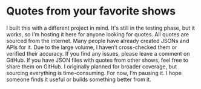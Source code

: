 # Quotes from your favorite shows
I built this with a different project in mind. It's still in the testing phase, but it works, so I’m hosting it here for anyone looking for quotes. All quotes are sourced from the internet. Many people have already created JSONs and APIs for it. Due to the large volume, I haven’t cross-checked them or verified their accuracy. If you find any issues, please leave a comment on GitHub. If you have JSON files with quotes from other shows, feel free to share them on GitHub. I originally planned for broader coverage, but sourcing everything is time-consuming. For now, I’m pausing it. I hope someone finds it useful or builds something better from                it.
